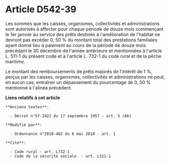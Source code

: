 # Article D542-39

Les sommes que les caisses, organismes, collectivités et administrations sont autorisés à affecter pour chaque période de
douze mois commençant le 1er janvier au service des prêts destinés à l'amélioration de l'habitat ne devront pas excéder 0, 50
% du montant total des prestations familiales ayant donné lieu à paiement au cours de la période de douze mois précédant le
30 décembre de l'année antérieure et mentionnées à l'article L. 511-1 du présent code et à l'article L. 732-1 du code rural
et de la pêche maritime. 

Le montant des remboursements de prêts majorés de l'intérêt de 1 %, perçus par les caisses, organismes, collectivités et
administrations ne peut, en aucun cas, entraîner un dépassement du pourcentage de 0, 50 % mentionné à l'alinéa précédent.

**Liens relatifs à cet article**

	**Anciens textes**:

	  - Décret n°57-1022 du 17 septembre 1957 - art. 5 (Ab)

	**Modifié par**:

	  - Ordonnance n°2010-462 du 6 mai 2010 - art. 1

	**Cite**:

	  - Code rural - art. L732-1
	  - Code de la sécurité sociale. - art. L511-1
